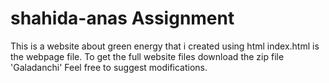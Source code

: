 # shahida-anas Assignment
This is a website about green energy that i created using html 
index.html is the webpage file.
To get the full website files download the zip file 'Galadanchi'
Feel free to suggest modifications.
